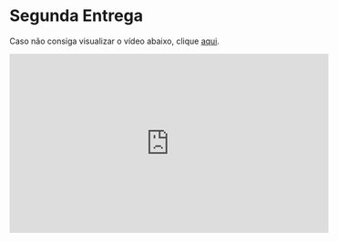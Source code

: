 # Segunda Entrega


Caso não consiga visualizar o vídeo abaixo, clique [aqui](https://www.youtube.com/embed/BhL73IZdBnA?si=AbOq0IIcQzZtorkZ).


</center>

<iframe width="560" height="315" src="https://www.youtube.com/embed/BhL73IZdBnA?si=AbOq0IIcQzZtorkZ" title="YouTube video player" frameborder="0" allow="accelerometer; autoplay; clipboard-write; encrypted-media; gyroscope; picture-in-picture; web-share" referrerpolicy="strict-origin-when-cross-origin" allowfullscreen></iframe>

<center>